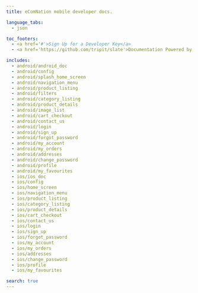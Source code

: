 ```yaml
---
title: eComNation mobile developer docs.

language_tabs:
  - json

toc_footers:
  - <a href='#'>Sign Up for a Developer Key</a>
  - <a href='https://github.com/tripit/slate'>Documentation Powered by Slate</a>

includes:
  - android/android_doc
  - android/config
  - android/splash_home_screen
  - android/navigation_menu
  - android/product_listing
  - android/filters
  - android/category_listing
  - android/product_details
  - android/image_list
  - android/cart_checkout
  - android/contact_us
  - android/login
  - android/sign_up
  - android/forgot_password
  - android/my_account
  - android/my_orders
  - android/addresses
  - android/change_password
  - android/profile
  - android/my_favourites
  - ios/ios_doc
  - ios/config
  - ios/home_screen
  - ios/navigation_menu
  - ios/product_listing
  - ios/category_listing
  - ios/product_details
  - ios/cart_checkout
  - ios/contact_us
  - ios/login
  - ios/sign_up
  - ios/forgot_password
  - ios/my_account
  - ios/my_orders
  - ios/addresses
  - ios/change_password
  - ios/profile
  - ios/my_favourites

search: true
---
```


